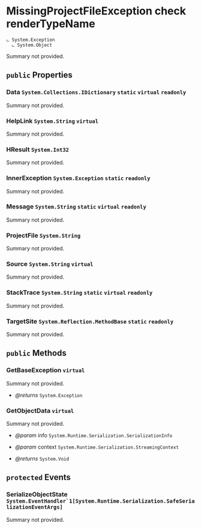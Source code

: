 # MissingProjectFileException check renderTypeName

```
ட System.Exception
  ட System.Object
```

Summary not provided.

## `public` Properties

### Data <code title="comments here">System.Collections.IDictionary</code> `static` `virtual` `readonly`

Summary not provided.

### HelpLink <code title="comments here">System.String</code> `virtual`

Summary not provided.

### HResult <code title="comments here">System.Int32</code>

Summary not provided.

### InnerException <code title="comments here">System.Exception</code> `static` `readonly`

Summary not provided.

### Message <code title="comments here">System.String</code> `static` `virtual` `readonly`

Summary not provided.

### ProjectFile <code title="comments here">System.String</code>

Summary not provided.

### Source <code title="comments here">System.String</code> `virtual`

Summary not provided.

### StackTrace <code title="comments here">System.String</code> `static` `virtual` `readonly`

Summary not provided.

### TargetSite <code title="comments here">System.Reflection.MethodBase</code> `static` `readonly`

Summary not provided.



## `public` Methods

### GetBaseException `virtual`

Summary not provided.

- *@returns* <code title="comments here">System.Exception</code>

### GetObjectData `virtual`

Summary not provided.

- *@param* info <code title="comments here">System.Runtime.Serialization.SerializationInfo</code>
- *@param* context <code title="comments here">System.Runtime.Serialization.StreamingContext</code>

- *@returns* <code title="comments here">System.Void</code>

## `protected` Events

### SerializeObjectState <code title="comments here">System.EventHandler`1[System.Runtime.Serialization.SafeSerializationEventArgs]</code>

Summary not provided.